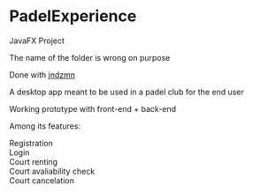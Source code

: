 # PadelExperience
JavaFX Project

The name of the folder is wrong on purpose

Done with <a href='https://github.com/jndzmn/PaddleExperience'>jndzmn</a>

A desktop app meant to be used in a padel club for the end user

Working prototype with front-end + back-end

Among its features:

  Registration<br/>
  Login<br/>
  Court renting<br/>
  Court avaliability check<br/>
  Court cancelation<br/>
